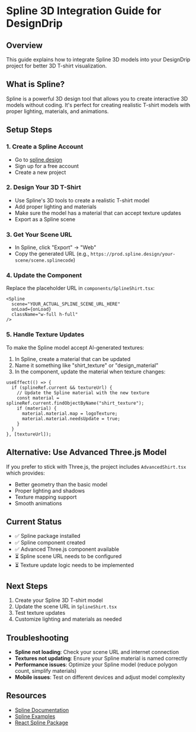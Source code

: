 # Spline 3D Integration Guide for DesignDrip

## Overview

This guide explains how to integrate Spline 3D models into your DesignDrip project for better 3D T-shirt visualization.

## What is Spline?

Spline is a powerful 3D design tool that allows you to create interactive 3D models without coding. It's perfect for creating realistic T-shirt models with proper lighting, materials, and animations.

## Setup Steps

### 1. Create a Spline Account

- Go to [spline.design](https://spline.design)
- Sign up for a free account
- Create a new project

### 2. Design Your 3D T-Shirt

- Use Spline's 3D tools to create a realistic T-shirt model
- Add proper lighting and materials
- Make sure the model has a material that can accept texture updates
- Export as a Spline scene

### 3. Get Your Scene URL

- In Spline, click "Export" → "Web"
- Copy the generated URL (e.g., `https://prod.spline.design/your-scene/scene.splinecode`)

### 4. Update the Component

Replace the placeholder URL in `components/SplineShirt.tsx`:

```tsx
<Spline
  scene="YOUR_ACTUAL_SPLINE_SCENE_URL_HERE"
  onLoad={onLoad}
  className="w-full h-full"
/>
```

### 5. Handle Texture Updates

To make the Spline model accept AI-generated textures:

1. In Spline, create a material that can be updated
2. Name it something like "shirt_texture" or "design_material"
3. In the component, update the material when texture changes:

```tsx
useEffect(() => {
  if (splineRef.current && textureUrl) {
    // Update the Spline material with the new texture
    const material = splineRef.current.findObjectByName("shirt_texture");
    if (material) {
      material.material.map = logoTexture;
      material.material.needsUpdate = true;
    }
  }
}, [textureUrl]);
```

## Alternative: Use Advanced Three.js Model

If you prefer to stick with Three.js, the project includes `AdvancedShirt.tsx` which provides:

- Better geometry than the basic model
- Proper lighting and shadows
- Texture mapping support
- Smooth animations

## Current Status

- ✅ Spline package installed
- ✅ Spline component created
- ✅ Advanced Three.js component available
- ⏳ Spline scene URL needs to be configured
- ⏳ Texture update logic needs to be implemented

## Next Steps

1. Create your Spline 3D T-shirt model
2. Update the scene URL in `SplineShirt.tsx`
3. Test texture updates
4. Customize lighting and materials as needed

## Troubleshooting

- **Spline not loading**: Check your scene URL and internet connection
- **Textures not updating**: Ensure your Spline material is named correctly
- **Performance issues**: Optimize your Spline model (reduce polygon count, simplify materials)
- **Mobile issues**: Test on different devices and adjust model complexity

## Resources

- [Spline Documentation](https://docs.spline.design/)
- [Spline Examples](https://spline.design/examples)
- [React Spline Package](https://www.npmjs.com/package/@splinetool/react-spline)
